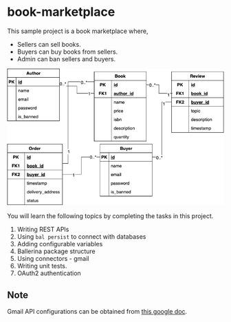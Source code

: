 # book-marketplace

This sample project is a book marketplace where,
- Sellers can sell books.
- Buyers can buy books from sellers.
- Admin can ban sellers and buyers.

![Overview of the book market](/book-marketplace/resources/bookstore.er.png)

You will learn the following topics by completing the tasks in this project.

1. Writing REST APIs
2. Using `bal persist` to connect with databases
3. Adding configurable variables
4. Ballerina package structure
5. Using connectors - gmail
6. Writing unit tests.
7. OAuth2 authentication

## Note

Gmail API configurations can be obtained from [this google doc](https://docs.google.com/document/d/1i_nlEQeNwMTICqpGNAswIGlaj1nPJmiyZsP6PVrzCh4/edit?usp=sharing).
